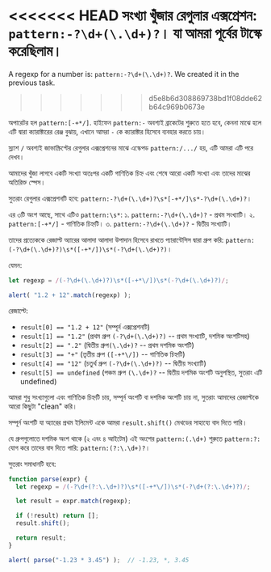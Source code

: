 <<<<<<< HEAD
সংখ্যা খুঁজার রেগুলার এক্সপ্রেশন: `pattern:-?\d+(\.\d+)?`। যা আমরা পূর্বের টাস্কে করেছিলাম।
=======
A regexp for a number is: `pattern:-?\d+(\.\d+)?`. We created it in the previous task.
>>>>>>> d5e8b6d308869738bd1f08dde62b64c969b0673e

অপারেটর হল `pattern:[-+*/]`. হাইফেন `pattern:-` অবশ্যই ব্রাকেটের শুরুতে হতে হবে, কেননা মাঝে হলে এটি দ্বারা ক্যারাক্টারের রেঞ্জ বুঝায়, এখানে আমরা `-` কে ক্যারাক্টার হিসেবে ব্যবহার করতে চায়।

স্ল্যাশ `/` অবশ্যই জাভাস্ক্রিপ্টের রেগুলার এক্সপ্রেশনের মাঝে এস্কেপড `pattern:/.../` হয়, এটি আমরা এটি পরে দেখব।

আমাদের খুঁজা লাগবে একটি সংখ্যা অতঃপর একটি গাণিতিক চিহ্ন এবং শেষে আরো একটি সংখ্যা এবং তাদের মাঝের অতিরিক্ত স্পেস।


সুতরাং রেগুলার এক্সপ্রেশনটি হবে: `pattern:-?\d+(\.\d+)?\s*[-+*/]\s*-?\d+(\.\d+)?`।

এর ৩টি অংশ আছে, সাথে এটিও `pattern:\s*`:
১. `pattern:-?\d+(\.\d+)?` - প্রথম সংখ্যাটি।
২. `pattern:[-+*/]` - গাণিতিক চিহ্নটি।
৩. `pattern:-?\d+(\.\d+)?` - দ্বিতীয় সংখ্যাটি।

তাদের প্রত্যেককে রেজাল্ট অ্যারের আলাদা আলাদা উপাদান হিসেবে রাখতে প্যারান্টেসিস দ্বারা গ্রুপ করি: `pattern:(-?\d+(\.\d+)?)\s*([-+*/])\s*(-?\d+(\.\d+)?)`।

যেমন:

```js run
let regexp = /(-?\d+(\.\d+)?)\s*([-+*\/])\s*(-?\d+(\.\d+)?)/;

alert( "1.2 + 12".match(regexp) );
```

রেজাল্টে:

- `result[0] == "1.2 + 12"` (সম্পূর্ন এক্সপ্রেশনটি)
- `result[1] == "1.2"` (প্রথম গ্রুপ `(-?\d+(\.\d+)?)` -- প্রথম সংখ্যাটি, দশমিক অংশটিসহ)
- `result[2] == ".2"` (দ্বিতীয় গ্রুপ`(\.\d+)?` -- প্রথম দশমিক অংশটি)
- `result[3] == "+"` (তৃতীয় গ্রুপ `([-+*\/])` -- গাণিতিক চিহ্নটি)
- `result[4] == "12"` (চতুর্থ গ্রুপ `(-?\d+(\.\d+)?)` -- দ্বিতীয় সংখ্যাটি)
- `result[5] == undefined` (পঞ্চম গ্রুপ `(\.\d+)?` -- দ্বিতীয় দশমিক অংশটি অনুপস্থিত, সুতরাং এটি undefined)

আমরা শুধু সংখ্যাগুলো এবং গাণিতিক চিহ্নটি চায়, সম্পূর্ন অংশটি বা দশমিক অংশটি চায় না, সুতরাং আমাদের রেজাল্টকে আরো কিছুটা "clean" করি।

সম্পূর্ন অংশটি যা অ্যারের প্রথম ইলিমেন্ট একে আমরা `result.shift()` মেথডের সাহায্যে বাদ দিতে পারি।

যে গ্রুপগুলোতে দশমিক অংশ থাকে (২ এবং ৪ আইটেম) এই অংশের `pattern:(.\d+)` শুরুতে  `pattern:?:` যোগ করে তাদের বাদ দিতে পারি: `pattern:(?:\.\d+)?`।

সুতরাং সমাধানটি হবে:

```js run
function parse(expr) {
  let regexp = /(-?\d+(?:\.\d+)?)\s*([-+*\/])\s*(-?\d+(?:\.\d+)?)/;

  let result = expr.match(regexp);

  if (!result) return [];
  result.shift();

  return result;
}

alert( parse("-1.23 * 3.45") );  // -1.23, *, 3.45
```
